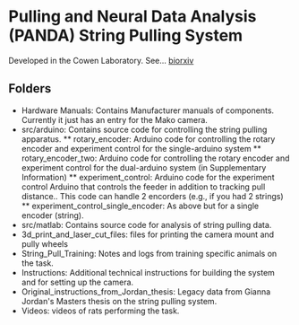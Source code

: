 # Pulling and Neural Data Analysis (PANDA) String Pulling System
Developed in the Cowen Laboratory.
See... [biorxiv](https://www.biorxiv.org/content/10.1101/2023.07.02.547431v1)

## Folders
* Hardware Manuals: Contains Manufacturer manuals of components. Currently it just has an entry for the Mako camera.
* src/arduino: Contains source code for controlling the string pulling apparatus.
** rotary_encoder: Arduino code for controlling the rotary encoder and experiment control for the single-arduino system
** rotary_encoder_two: Arduino code for controlling the rotary encoder and experiment control for the dual-arduino system (in Supplementary Information)
** experiment_control: Arduino code for the experiment control Arduino that controls the feeder in addition to tracking pull distance.. This code can handle 2 encorders (e.g., if you had 2 strings)
** experiment_control_single_encoder: As above but for a single encoder (string).
* src/matlab: Contains source code for analysis of string pulling data.
* 3d_print_and_laser_cut_files: files for printing the camera mount and pully wheels
* String_Pull_Training: Notes and logs from training specific animals on the task.
* Instructions: Additional technical instructions for building the system and for setting up the camera.
* Original_instructions_from_Jordan_thesis: Legacy data from Gianna Jordan's Masters thesis on the string pulling system.
* Videos: videos of rats performing the task.
 
 
